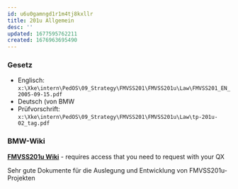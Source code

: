 ```yaml
---
id: u6u0gamngd1r1m4tj8kxllr
title: 201u Allgemein
desc: ''
updated: 1677595762211
created: 1676963695490
---
```


### Gesetz
- Englisch: `x:\Xke\intern\PedOS\09_Strategy\FMVSS201\FMVSS201u\Law\FMVSS201_EN_2005-09-15.pdf`
- Deutsch (von BMW
- Prüfvorschrift: `x:\Xke\intern\PedOS\09_Strategy\FMVSS201\FMVSS201u\Law\tp-201u-02_tag.pdf`

### BMW-Wiki
**[FMVSS201u Wiki](https://vts3.bmwgroup.net/sites/EKTeam/EK-5/EK-523/FMVSS201_Simulationsrunde/FMVSS201_WIKI/Wiki-Seiten/Homepage.aspx)** - requires access that you need to request with your QX

Sehr gute Dokumente für die Auslegung und Entwicklung von FMVSS201u-Projekten

